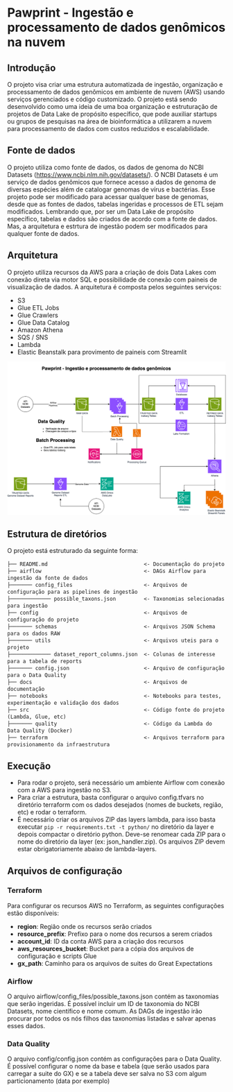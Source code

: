 # Pawprint - Ingestão e processamento de dados genômicos na nuvem

## Introdução

O projeto visa criar uma estrutura automatizada de ingestão, organização e processamento
de dados genômicos em ambiente de nuvem (AWS) usando serviços gerenciados e código
customizado. 
O projeto está sendo desenvolvido como uma ideia de uma boa organização e estruturação
de projetos de Data Lake de propósito específico, que pode auxiliar startups ou grupos
de pesquisas na área de bioinformática a utilizarem a nuvem para processamento de dados
com custos reduzidos e escalabilidade.

## Fonte de dados

O projeto utiliza como fonte de dados, os dados de genoma do NCBI Datasets (https://www.ncbi.nlm.nih.gov/datasets/).
O NCBI Datasets é um serviço de dados genômicos que fornece acesso a dados de genoma de 
diversas espécies além de catalogar genomas de vírus e bactérias.
Esse projeto pode ser modificado para acessar qualquer base de genomas, desde que as 
fontes de dados, tabelas ingeridas e processos de ETL sejam modificados. Lembrando que,
por ser um Data Lake de propósito específico, tabelas e dados são criados de acordo com
a fonte de dados. Mas, a arquitetura e estrtura de ingestão podem ser modificados para qualquer
fonte de dados.

## Arquitetura

O projeto utiliza recursos da AWS para a criação de dois Data Lakes com conexão direta via motor SQL
e possibilidade de conexão com paineis de visualização de dados. A arquitetura é composta pelos
seguintes serviços:

- S3
- Glue ETL Jobs
- Glue Crawlers
- Glue Data Catalog
- Amazon Athena
- SQS / SNS
- Lambda
- Elastic Beanstalk para provimento de paineis com Streamlit

![Arquitetura](docs/pawprint-architecture.png)

## Estrutura de diretórios

O projeto está estruturado da seguinte forma:

```
├── README.md                               <- Documentação do projeto
├── airflow                                 <- DAGs Airflow para ingestão da fonte de dados
├─────── config_files                       <- Arquivos de configuração para as pipelines de ingestão
├───────────── possible_taxons.json         <- Taxonomias selecionadas para ingestão
├── config                                  <- Arquivos de configuração do projeto
├─────── schemas                            <- Arquivos JSON Schema para os dados RAW
├─────── utils                              <- Arquivos uteis para o projeto
├───────────── dataset_report_columns.json  <- Colunas de interesse para a tabela de reports
├─────── config.json                        <- Arquivo de configuração para o Data Quality
├── docs                                    <- Arquivos de documentação
├── notebooks                               <- Notebooks para testes, experimentação e validação dos dados
├── src                                     <- Código fonte do projeto (Lambda, Glue, etc)
├─────── quality                            <- Código da Lambda do Data Quality (Docker)
├── terraform                               <- Arquivos terraform para provisionamento da infraestrutura
```

## Execução

- Para rodar o projeto, será necessário um ambiente Airflow com conexão com a AWS para ingestão
no S3.
- Para criar a estrutura, basta configurar o arquivo config.tfvars no diretório terraform com
os dados desejados (nomes de buckets, região, etc) e rodar o terraform.
- É necessário criar os arquivos ZIP das layers lambda, para isso basta executar 
```pip -r requirements.txt -t python/``` no diretório da layer e depois compactar o diretório python.
Deve-se renomear cada ZIP para o nome do diretório da layer (ex: json_handler.zip). Os
arquivos ZIP devem estar obrigatoriamente abaixo de lambda-layers.

## Arquivos de configuração

### Terraform
Para configurar os recursos AWS no Terraform, as seguintes configurações estão disponíveis:

- **region**: Região onde os recursos serão criados
- **resource_prefix**: Prefixo para o nome dos recursos a serem criados
- **account_id**: ID da conta AWS para a criação dos recursos
- **aws_resources_bucket**: Bucket para a cópia dos arquivos de configuração e scripts Glue
- **gx_path**: Caminho para os arquivos de suites do Great Expectations

### Airflow
O arquivo airflow/config_files/possible_taxons.json contém as taxonomias que serão ingeridas.
É possível incluir um ID de taxonomia do NCBI Datasets, nome científico e nome comum. As DAGs
de ingestão irão procurar por todos os nós filhos das taxonomias listadas e salvar apenas esses dados.

### Data Quality
O arquivo config/config.json contém as configurações para o Data Quality. É possível configurar
o nome da base e tabela (que serão usados para carregar a suite do GX) e se a tabela deve ser salva
no S3 com algum particionamento (data por exemplo)




